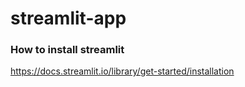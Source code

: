 # streamlit-app


### How to install streamlit
https://docs.streamlit.io/library/get-started/installation